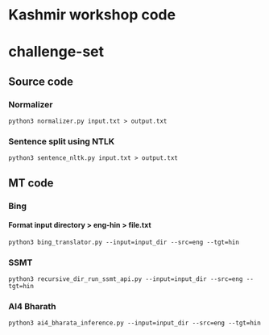 # Kashmir workshop code
# challenge-set
## Source code

### Normalizer

````
python3 normalizer.py input.txt > output.txt
````
### Sentence split using NTLK

````
python3 sentence_nltk.py input.txt > output.txt
````


## MT code

### Bing

#### Format input directory > eng-hin > file.txt

````
python3 bing_translator.py --input=input_dir --src=eng --tgt=hin
````

### SSMT

```
python3 recursive_dir_run_ssmt_api.py --input=input_dir --src=eng --tgt=hin
```

### AI4 Bharath

```
python3 ai4_bharata_inference.py --input=input_dir --src=eng --tgt=hin
````